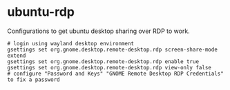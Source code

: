 # ubuntu-rdp

Configurations to get ubuntu desktop sharing over RDP to work.

```
# login using wayland desktop environment
gsettings set org.gnome.desktop.remote-desktop.rdp screen-share-mode extend
gsettings set org.gnome.desktop.remote-desktop.rdp enable true
gsettings set org.gnome.desktop.remote-desktop.rdp view-only false
# configure "Password and Keys" "GNOME Remote Desktop RDP Credentials" to fix a password
```
